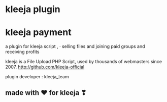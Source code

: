 # kleeja plugin
# kleeja payment
a plugin for kleeja script , · selling files and joining paid groups and receiving profits

kleeja is a File Upload PHP Script, used by thousands of webmasters since 2007. http://github.com/kleeja-official

plugin developer : kleeja_team


## made with ❤ for kleeja ❣
